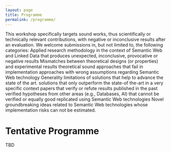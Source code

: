 ```yaml
---
layout: page
title: Programme
permalink: /programme/
---
```

This workshop specifically targets sound works, thus scientifically or technically relevant contributions, with negative or inconclusive results after an evaluation. We welcome submissions in, but not limited to, the following categories:
Applied research methodology in the context of Semantic Web and Linked Data that produces unexpected, inconclusive, provocative or negative results
Mismatches between theoretical designs (or properties) and experimental results
theoretical sound approaches that fail in implementation
approaches with wrong assumptions regarding Semantic Web technology
Generality limitations of solutions that help to advance the state of the art.
solutions that only outperform the state-of the-art in a very specific context
papers that verify or refute results published in the past
verified hypotheses from other areas (e.g., Databases, AI) that cannot be verified or equally good replicated using Semantic Web technologies
Novel groundbreaking ideas related to Semantic Web technologies whose implementation risks can not be estimated.

Tentative Programme
==================
TBD
